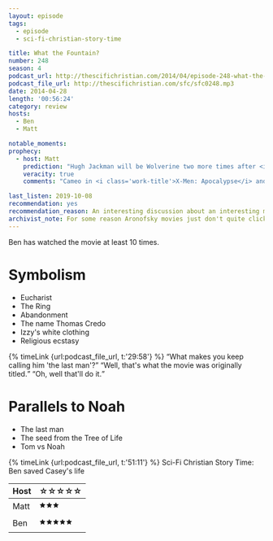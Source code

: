 ```yaml
---
layout: episode
tags:
  - episode
  - sci-fi-christian-story-time

title: What the Fountain?
number: 248
season: 4
podcast_url: http://thescifichristian.com/2014/04/episode-248-what-the-fountain/
podcast_file_url: http://thescifichristian.com/sfc/sfc0248.mp3
date: 2014-04-28
length: '00:56:24'
category: review
hosts:
  - Ben
  - Matt

notable_moments: 
prophecy:
  - host: Matt
    prediction: "Hugh Jackman will be Wolverine two more times after <i class='work-title'>X-Men: Days of Future Past</i>"
    veracity: true
    comments: "Cameo in <i class='work-title'>X-Men: Apocalypse</i> and then <i class='work-title'>Logan</i> is his final appearance"

last_listen: 2019-10-08
recommendation: yes
recommendation_reason: An interesting discussion about an interesting movie
archivist_note: For some reason Aronofsky movies just don't quite click for me; they feel artificial and forced, as opposed to, for example, David Lynch's, which feel natural and effortless. Not sure that I can explain why.
---
```

Ben has watched the movie at least 10 times. 

# Symbolism
- Eucharist
- The Ring
- Abandonment
- The name Thomas Credo
- Izzy's white clothing
- Religious ecstasy

<div class="quote">
  {% timeLink {url:podcast_file_url, t:'29:58'} %}
  <q class="matt">What makes you keep calling him 'the last man'?</q>
  <q class="ben">Well, that's what the movie was originally titled.</q>
  <q class="matt">Oh, well that'll do it.</q>
</div>



# Parallels to Noah
- The last man
- The seed from the Tree of Life
- Tom vs Noah

{% timeLink {url:podcast_file_url, t:'51:11'} %}  Sci-Fi Christian Story Time: Ben saved Casey's life

<table class="table is-striped rating">
  <thead>
    <tr>
      <th>Host</th>
      <th>☆☆☆☆☆</th>
    </tr>
  </thead>
  <tbody>
    <tr>
      <td>Matt</td>
      <td>🟊🟊🟊</td>
    </tr>
    <tr>
      <td>Ben</td>
      <td>🟊🟊🟊🟊🟊</td>
    </tr>
  </tbody>
</table>